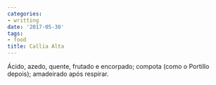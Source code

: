 ```yaml
---
categories:
- writting
date: '2017-05-30'
tags:
- food
title: Callia Alta
---
```


Ácido, azedo, quente, frutado e encorpado; compota (como o Portillo depois); amadeirado após respirar.